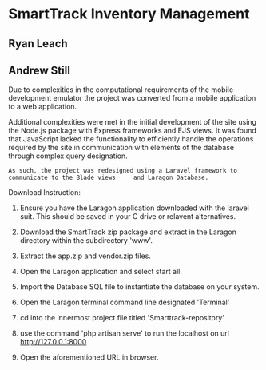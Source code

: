 # SmartTrack Inventory Management
## Ryan Leach
## Andrew Still

Due to complexities in the computational requirements of the mobile development emulator the project was converted from a mobile application to a web application.

Additional complexities were met in the initial development of the site using the Node.js package with Express frameworks and EJS views. It was found that JavaScript lacked the functionality to efficiently handle the operations required by the site in communication with elements of the database through complex query designation.
	
	As such, the project was redesigned using a Laravel framework to communicate to the Blade views 	and Laragon Database.

Download Instruction:
1. Ensure you have the Laragon application downloaded with the laravel suit. This should be saved in your C drive or relavent alternatives.

2. Download the SmartTrack zip package and extract in the Laragon directory within the subdirectory 'www'.

3. Extract the app.zip and vendor.zip files.

4. Open the Laragon application and select start all.

5. Import the Database SQL file to instantiate the database on your system.

6. Open the Laragon terminal command line designated 'Terminal'

7. cd into the innermost project file titled 'Smarttrack-repository'

8. use the command 'php artisan serve' to run the localhost on url http://127.0.0.1:8000

9. Open the aforementioned URL in browser.
